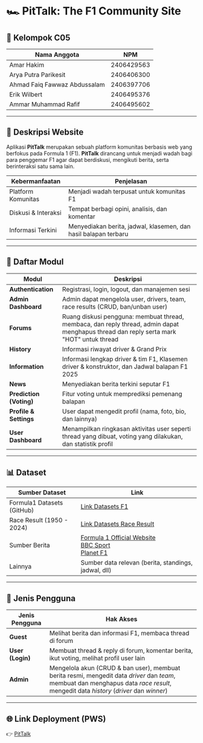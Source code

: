 # 🏎️ PitTalk: The F1 Community Site  

## 👥 Kelompok C05
| Nama Anggota | NPM |
|--------------|------|
| Amar Hakim | 2406429563 |
| Arya Putra Parikesit | 2406406300 |
| Ahmad Faiq Fawwaz Abdussalam | 2406397706 |
| Erik Wilbert | 2406495376 |
| Ammar Muhammad Rafif | 2406495602 |

---

## 📖 Deskripsi Website
Aplikasi **PitTalk** merupakan sebuah platform komunitas berbasis web yang berfokus pada Formula 1 (F1). **PitTalk** dirancang untuk menjadi wadah bagi para penggemar F1 agar dapat berdiskusi, mengikuti berita, serta berinteraksi satu sama lain.

| Kebermanfaatan | Penjelasan |
|-------------------|------------|
| Platform Komunitas | Menjadi wadah terpusat untuk komunitas F1 |
| Diskusi & Interaksi | Tempat berbagi opini, analisis, dan komentar |
| Informasi Terkini | Menyediakan berita, jadwal, klasemen, dan hasil balapan terbaru |

---

## 📂 Daftar Modul
| Modul | Deskripsi |
|-------|-----------|
| **Authentication** | Registrasi, login, logout, dan manajemen sesi |
| **Admin Dashboard** | Admin dapat mengelola user, drivers, team, race results (CRUD, ban/unban user) |
| **Forums** | Ruang diskusi pengguna: membuat thread, membaca, dan reply thread, admin dapat menghapus thread dan reply serta mark "HOT" untuk thread |
| **History** | Informasi riwayat driver & Grand Prix |
| **Information** | Informasi lengkap driver & tim F1, Klasemen driver & konstruktor, dan Jadwal balapan F1 2025 |
| **News** | Menyediakan berita terkini seputar F1 |
| **Prediction (Voting)** | Fitur voting untuk memprediksi pemenang balapan |
| **Profile & Settings** | User dapat mengedit profil (nama, foto, bio, dan lainnya)|
| **User Dashboard** | Menampilkan ringkasan aktivitas user seperti thread yang dibuat, voting yang dilakukan, dan statistik profil |

---

## 📊 Dataset
| Sumber Dataset | Link |
|----------------|------|
| Formula1 Datasets (GitHub) | [Link Datasets F1](https://github.com/toUpperCase78/formula1-datasets) |
| Race Result (1950 - 2024) | [Link Datasets Race Result](https://www.kaggle.com/datasets/lakshayjain611/f1-races-results-dataset-1950-to-2024) |
| Sumber Berita | [Formula 1 Official Website](https://www.formula1.com/en/latest) <br /> [BBC Sport](https://www.bbc.com/sport/formula1) <br /> [Planet F1](https://www.planetf1.com/) |
| Lainnya | Sumber data relevan (berita, standings, jadwal, dll) |

---

## 👤 Jenis Pengguna
| Jenis Pengguna | Hak Akses |
|----------------|-----------|
| **Guest** | Melihat berita dan informasi F1, membaca thread di forum |
| **User (Login)** | Membuat thread & reply di forum, komentar berita, ikut voting, melihat profil user lain |
| **Admin** | Mengelola akun (CRUD & ban user), membuat berita resmi, mengedit data *driver* dan *team*, membuat dan menghapus data *race result*, mengedit data *history* (*driver* dan *winner*) |

---

## 🌐 Link Deployment (PWS)
👉 [PitTalk](https://ammar-muhammad41-pittalk.pbp.cs.ui.ac.id)
